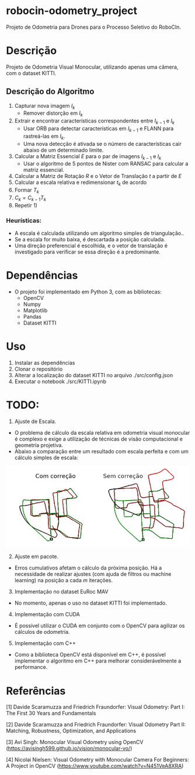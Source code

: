 # robocin-odometry_project
Projeto de Odometria para Drones para o Processo Seletivo do RoboCIn.

# Descrição
Projeto de Odometria Visual Monocular, utilizando apenas uma câmera, com o dataset KITTI.

## Descrição do Algoritmo

1) Capturar nova imagem $I_k$
    - Remover distorção em $I_k$
2) Extrair e encontrar características correspondentes entre $I_{k-1}$ e $I_k$
    - Usar ORB para detectar características em $I_{k-1}$ e FLANN para rastreá-las em $I_k$.
    - Uma nova detecção é ativada se o número de características cair abaixo de um determinado limite.
3) Calcular a Matriz Essencial $E$ para o par de imagens $I_{k-1}$ e $I_k$
    - Usar o algoritmo de 5 pontos de Nister com RANSAC para calcular a matriz essencial.
4) Calcular a Matriz de Rotação $R$ e o Vetor de Translação $t$ a partir de $E$
5) Calcular a escala relativa e redimensionar $t_k$ de acordo
6) Formar $T_k$
7) $C_k = C_{k-1} T_k$
8) Repetir 1)

### Heurísticas:
- A escala é calculada utilizando um algoritmo simples de triangulação..
- Se a escala for muito baixa, é descartada a posição calculada.
- Uma direção preferencial é escolhida, e o vetor de translação é investigado para verificar se essa direção é a predominante.

# Dependências
- O projeto foi implementado em Python 3, com as bibliotecas:
    - OpenCV
    - Numpy
    - Matplotlib
    - Pandas
    - Dataset KITTI
# Uso

1) Instalar as dependências
2) Clonar o repositório
3) Alterar a localização do dataset KITTI no arquivo ./src/config.json
4) Executar o notebook ./src/KITTI.ipynb


# TODO:
1) Ajuste de Escala.
- O problema de cálculo da escala relativa em odometria visual monocular é complexo e exige a utilização de técnicas de visão computacional e geometria projetiva.
- Abaixo a comparação entre um resultado com escala perfeita e com um cálculo simples de escala:

![Comparação com Escala e sem Escala](./resources/scale_comparison.png)

2) Ajuste em pacote. 
- Erros cumulativos afetam o cálculo da próxima posição. Há a necessidade de realizar ajustes (com ajuda de filtros ou machine learning) na posição a cada $m$ iterações.

3) Implementação no dataset EuRoc MAV
- No momento, apenas o uso no dataset KITTI foi implementado. 

4) Implementação com CUDA
- É possível utilizar o CUDA em conjunto com o OpenCV para agilizar os cálculos de odometria.

5) Implementação com C++
- Como a biblioteca OpenCV está disponível em C++, é possível implementar o algoritmo em C++ para melhorar considerávelmente a performance.

# Referências
[1] Davide Scaramuzza and Friedrich Fraundorfer: Visual Odometry: Part I: The First 30 Years and Fundamentals

[2] Davide Scaramuzza and Friedrich Fraundorfer: Visual Odometry Part II: Matching, Robustness, Optimization, and Applications

[3] Avi Singh: Monocular Visual Odometry using OpenCV (https://avisingh599.github.io/vision/monocular-vo/)

[4] Nicolai Nielsen: Visual Odometry with Monocular Camera For Beginners: A Project in OpenCV (https://www.youtube.com/watch?v=N451VeA8XRA)